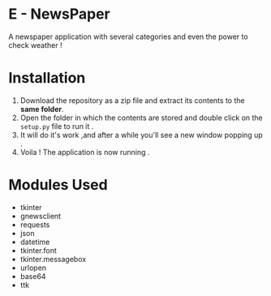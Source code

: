 # E - NewsPaper 
A newspaper application with several categories and even the power to check weather ! 

# Installation
1. Download the repository as a zip file and extract its contents to the <b>same folder</b>.
2. Open the folder in which the contents are stored and double click on the `setup.py` file to run it . 
3. It will do it's work ,and after a while you'll see a new window popping up . 
4. Voila ! The application is now running . 

# Modules Used
* tkinter 
* gnewsclient 
* requests 
* json
* datetime 
* tkinter.font  
* tkinter.messagebox 
* urlopen 
* base64 
* ttk

